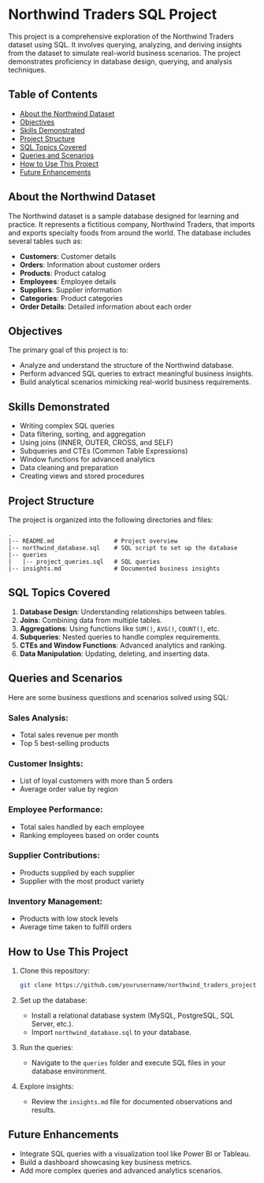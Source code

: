 # Northwind Traders SQL Project

This project is a comprehensive exploration of the Northwind Traders dataset using SQL. It involves querying, analyzing, and deriving insights from the dataset to simulate real-world business scenarios. The project demonstrates proficiency in database design, querying, and analysis techniques.

## Table of Contents

- [About the Northwind Dataset](#about-the-northwind-dataset)
- [Objectives](#objectives)
- [Skills Demonstrated](#skills-demonstrated)
- [Project Structure](#project-structure)
- [SQL Topics Covered](#sql-topics-covered)
- [Queries and Scenarios](#queries-and-scenarios)
- [How to Use This Project](#how-to-use-this-project)
- [Future Enhancements](#future-enhancements)

## About the Northwind Dataset

The Northwind dataset is a sample database designed for learning and practice. It represents a fictitious company, Northwind Traders, that imports and exports specialty foods from around the world. The database includes several tables such as:

- **Customers**: Customer details
- **Orders**: Information about customer orders
- **Products**: Product catalog
- **Employees**: Employee details
- **Suppliers**: Supplier information
- **Categories**: Product categories
- **Order Details**: Detailed information about each order

## Objectives

The primary goal of this project is to:

- Analyze and understand the structure of the Northwind database.
- Perform advanced SQL queries to extract meaningful business insights.
- Build analytical scenarios mimicking real-world business requirements.

## Skills Demonstrated

- Writing complex SQL queries
- Data filtering, sorting, and aggregation
- Using joins (INNER, OUTER, CROSS, and SELF)
- Subqueries and CTEs (Common Table Expressions)
- Window functions for advanced analytics
- Data cleaning and preparation
- Creating views and stored procedures

## Project Structure

The project is organized into the following directories and files:

```
.
|-- README.md                 # Project overview
|-- northwind_database.sql    # SQL script to set up the database
|-- queries
|   |-- project_queries.sql   # SQL queries
|-- insights.md               # Documented business insights
```

## SQL Topics Covered

1. **Database Design**: Understanding relationships between tables.
2. **Joins**: Combining data from multiple tables.
3. **Aggregations**: Using functions like `SUM()`, `AVG()`, `COUNT()`, etc.
4. **Subqueries**: Nested queries to handle complex requirements.
5. **CTEs and Window Functions**: Advanced analytics and ranking.
6. **Data Manipulation**: Updating, deleting, and inserting data.

## Queries and Scenarios

Here are some business questions and scenarios solved using SQL:

### Sales Analysis:

- Total sales revenue per month
- Top 5 best-selling products

### Customer Insights:

- List of loyal customers with more than 5 orders
- Average order value by region

### Employee Performance:

- Total sales handled by each employee
- Ranking employees based on order counts

### Supplier Contributions:

- Products supplied by each supplier
- Supplier with the most product variety

### Inventory Management:

- Products with low stock levels
- Average time taken to fulfill orders

## How to Use This Project

1. Clone this repository:
   ```bash
   git clone https://github.com/yourusername/northwind_traders_project.git
   ```

2. Set up the database:
   - Install a relational database system (MySQL, PostgreSQL, SQL Server, etc.).
   - Import `northwind_database.sql` to your database.

3. Run the queries:
   - Navigate to the `queries` folder and execute SQL files in your database environment.

4. Explore insights:
   - Review the `insights.md` file for documented observations and results.

## Future Enhancements

- Integrate SQL queries with a visualization tool like Power BI or Tableau.
- Build a dashboard showcasing key business metrics.
- Add more complex queries and advanced analytics scenarios.

